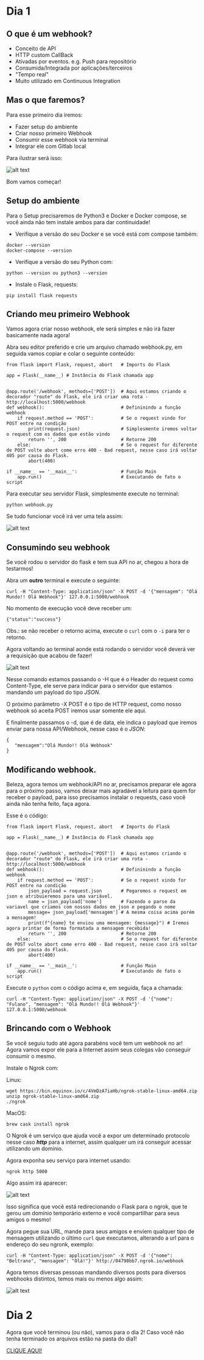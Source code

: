 # Dia 1

## O que é um webhook?

* Conceito de API
* HTTP custom CallBack
* Ativadas por eventos. e.g. Push para repositório
* Consumida/Integrada por aplicações/terceiros
* "Tempo real"
* Muito utilizado em Continuous Integration


## Mas o que faremos?


Para esse primeiro dia iremos:

* Fazer setup do ambiente
* Criar nosso primeiro Webhook
* Consumir esse webhook via terminal
* Integrar ele com Gitlab local

Para ilustrar será isso:


![alt text](../images/Dia1.png?raw=true "Webhook")


Bom vamos começar!


## Setup do ambiente


Para o Setup precisaremos de Python3 e Docker e Docker compose, se você ainda não tem instale ambos para dar continuidade!

* Verifique a versão do seu Docker e se você está com compose também:

```
docker --version
docker-compose --version
```
* Verifique a versão do seu Python com:

```
python --version ou python3 --version
```

* Instale o Flask, requests:
  
```
pip install flask requests
```


## Criando meu primeiro Webhook


Vamos agora criar nosso webhook, ele será simples e não irá fazer basicamente nada agora!


Abra seu editor preferido e crie um arquivo chamado webhook.py, em seguida vamos copiar e colar o seguinte conteúdo:


```
from flask import Flask, request, abort   # Imports do Flask

app = Flask(__name__) # Instância do Flask chamada app


@app.route('/webhook', methods=['POST'])  # Aqui estamos criando o decorador "route" do Flask, ele irá criar uma rota - http://localhost:5000/webhook
def webhook():                            # Defininindo a função webhook
    if request.method == 'POST':          # Se o request vindo for POST entre na condição
        print(request.json)               # Simplesmente iremos voltar o request com os dados que estão vindo
        return '', 200                    # Retorne 200
    else:                                 # Se o request for diferente de POST volte abort come erro 400 - Bad request, nesse caso irá voltar 405 por causa do Flask.  
        abort(400)                        

if __name__ == '__main__':                # Função Main
    app.run()                             # Executando de fato o script
```

Para executar seu servidor Flask, simplesmente execute no terminal:

```
python webhook.py
```

Se tudo funcionar você irá ver uma tela assim:


![alt text](../images/flask.png?raw=true "Webhook")

## Consumindo seu webhook

Se você rodou o servidor do flask e tem sua API no ar, chegou a hora de testarmos!

Abra um **outro** terminal e execute o seguinte:

```
curl -H "Content-Type: application/json" -X POST -d '{"mensagem": "Olá Mundo!! Olá Webhook"}' 127.0.0.1:5000/webhook
```

No momento de execução você deve receber um:

```
{"status":"success"}
```

Obs.: se não receber o retorno acima, execute o `curl` com o `-i` para ter o retorno.

Agora voltando ao terminal aonde está rodando o servidor você deverá ver a requisição que acabou de fazer!

![alt text](../images/olamundo.png?raw=true "Webhook")


Nesse comando estamos passando o -H que é o Header do request como Content-Type, ele serve para indicar para o servidor que estamos mandando um payload do tipo _JSON_.

O próximo parâmetro  -X POST é o tipo de HTTP request, como nosso webhook só aceita POST iremos usar somente ele aqui.

E finalmente passamos o -d, que é de data, ele indica o payload que iremos enviar para nossa API/Webhook, nesse caso é o _JSON_:


```
{
   "mensagem":"Olá Mundo!! Olá Webhook"
}
```

## Modificando webhook.

Beleza, agora temos um webhook/API no ar, precisamos preparar ele agora para o próximo passo, vamos deixar mais agradável a leitura para quem for receber o payload, para isso precisamos instalar o requests, caso você ainda não tenha feito, faça agora.

Esse é o código:

```
from flask import Flask, request, abort   # Imports do Flask

app = Flask(__name__) # Instância do Flask chamada app


@app.route('/webhook', methods=['POST'])  # Aqui estamos criando o decorador "route" do Flask, ele irá criar uma rota - http://localhost:5000/webhook
def webhook():                            # Defininindo a função webhook
    if request.method == 'POST':          # Se o request vindo for POST entre na condição
        json_payload = request.json       # Pegaremos o request em json e atribuieremos para uma variável.
        name = json_payload['nome']       # Fazendo o parse da variavel que criamos com nossos dados em json e pegando o nome
        message= json_payload['mensagem'] # A mesma coisa acima porém a mensagem!
        print(f"{name} te enviou uma mensagem: {message}") # Iremos agora printar de forma formatada a mensagem recebida!
        return '', 200                    # Retorne 200
    else:                                 # Se o request for diferente de POST volte abort come erro 400 - Bad request, nesse caso irá voltar 405 por causa do Flask.  
        abort(400)                        

if __name__ == '__main__':                # Função Main
    app.run()                             # Executando de fato o script
```

Execute o `python` com o código acima e, em seguida, faça a chamada:

```
curl -H "Content-Type: application/json" -X POST -d '{"nome": "Fulano", "mensagem": "Olá Mundo!! Olá Webhook"}' 127.0.0.1:5000/webhook
```

## Brincando com o Webhook

Se você seguiu tudo até agora parabéns você tem um webhook no ar! Agora vamos expor ele para a Internet assim seus colegas vão conseguir consumir o mesmo.

Instale o Ngrok com:

Linux:

```
wget https://bin.equinox.io/c/4VmDzA7iaHb/ngrok-stable-linux-amd64.zip
unzip ngrok-stable-linux-amd64.zip
./ngrok
```

MacOS:
```
brew cask install ngrok
```

O Ngrok é um serviço que ajuda você a expor um determinado protocolo nesse caso _**http**_ para a internet, assim qualquer um irá conseguir acessar utilizando um domínio.

Agora exponha seu serviço para internet usando:


```
ngrok http 5000
```

Algo assim irá aparecer:


![alt text](../images/Dia1_ngrok.png?raw=true "Webhook")

Isso significa que você está redirecionando o Flask para o ngrok, que te gerou um domínio temporário externo e você compartilhar para seus amigos o mesmo!

Agora pegue sua URL, mande para seus amigos e enviem qualquer tipo de mensagem utilizando o último `curl` que executamos, alterando a url para o endereço do seu ngronk, exemplo:

```
curl -H "Content-Type: application/json" -X POST -d '{"nome": "Beltrano", "mensagem": "Olá!"}' http://04790bb7.ngrok.io/webhook
```

Agora temos diversas pessoas mandando diversos posts para diversos webhooks distintos, temos mais ou menos algo assim:

![alt text](../images/final_day1.png?raw=true "Webhook")


# Dia 2

Agora que você terminou (ou não), vamos para o dia 2! Caso você não tenha terminado os arquivos estão na pasta do dia1!

[CLIQUE AQUI!](../dia2/webhook.md)
